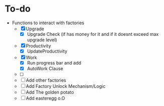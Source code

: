 # To-do
* Functions to interact with factories
    - [x] Upgrade 
        - [x] Upgrade Check (if has money for it and if it doesnt exceed max upgrade level) 
    - [x] Productivity
        - [x] UpdateProductivity
    - [x] Work
        - [x] Run progress bar and add
        - [x] AutoWork Clause
    - [ ] 
    - [ ] Add other factories
    - [ ] Add Factory Unlock Mechanism/Logic
    - [ ] Add The golden potato
    - [ ] Add easteregg o.O
